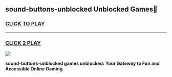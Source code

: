 
## sound-buttons-unblocked Unblocked Games👋
<h3>
<a href="https://news.freeplayer.one?title=sound-buttons-unblocked&ref=16F">CLICK TO PLAY</a></h3>
<hr>

<h3>
<a href="https://news.freeplayer.one?title=sound-buttons-unblocked&ref=16F">CLICK 2 PLAY</a>
  
</h3>

<a href="https://news.freeplayer.one?title=sound-buttons-unblocked&ref=16F/"><img src="https://clearcache.store/games.png"></a>


**sound-buttons-unblocked games unblocked: Your Gateway to Fun and Accessible Online Gaming**
